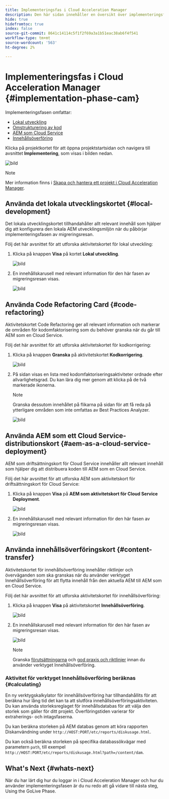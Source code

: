 ```yaml
---
title: Implementeringsfas i Cloud Acceleration Manager
description: Den här sidan innehåller en översikt över implementeringsfasen i Cloud Acceleration Manager.
hide: true
hidefromtoc: true
index: false
source-git-commit: 8641c14114c5f1f2f69a3a1b51eac38ab6f4f541
workflow-type: tm+mt
source-wordcount: '563'
ht-degree: 2%

---
```



# Implementeringsfas i Cloud Acceleration Manager {#implementation-phase-cam}

Implementeringsfasen omfattar:

* [Lokal utveckling](#local-development)
* [Omstrukturering av kod](#code-refactoring)
* [AEM som Cloud Service](#aem-as-a-cloud-service-deployment)
* [Innehållsöverföring](#content-transfer)


Klicka på projektkortet för att öppna projektstartsidan och navigera till avsnittet **Implementering**, som visas i bilden nedan.

![bild](/help/move-to-cloud-service/cloud-acceleration-manager/assets/implementation-1.png)

>[!NOTE]
>Mer information finns i [Skapa och hantera ett projekt i Cloud Acceleration Manager](/help/move-to-cloud-service/cloud-acceleration-manager/using-cam/getting-started-cam.md).


## Använda det lokala utvecklingskortet {#local-development}

Det lokala utvecklingskortet tillhandahåller allt relevant innehåll som hjälper dig att konfigurera den lokala AEM utvecklingsmiljön när du påbörjar implementeringsfasen av migreringsresan.

Följ det här avsnittet för att utforska aktivitetskortet för lokal utveckling:

1. Klicka på knappen **Visa** på kortet **Lokal utveckling**.

   ![bild](/help/move-to-cloud-service/cloud-acceleration-manager/assets/implementation-2.png)

1. En innehållskarusell med relevant information för den här fasen av migreringsresan visas.

   ![bild](/help/move-to-cloud-service/cloud-acceleration-manager/assets/implementation-3.png)


## Använda Code Refactoring Card {#code-refactoring}

Aktivitetskortet Code Refactoring ger all relevant information och markerar de områden för kodomfaktorisering som du behöver granska när du går till AEM som en Cloud Service.

Följ det här avsnittet för att utforska aktivitetskortet för kodkorrigering:

1. Klicka på knappen **Granska** på aktivitetskortet **Kodkorrigering**.

   ![bild](/help/move-to-cloud-service/cloud-acceleration-manager/assets/implementation-4.png)

1. På sidan visas en lista med kodomfaktoriseringsaktiviteter ordnade efter allvarlighetsgrad. Du kan lära dig mer genom att klicka på de två markerade ikonerna.

   >[!NOTE]
   >Granska dessutom innehållet på flikarna på sidan för att få reda på ytterligare områden som inte omfattas av Best Practices Analyzer.

   ![bild](/help/move-to-cloud-service/cloud-acceleration-manager/assets/readiness-5.png)


## Använda AEM som ett Cloud Service-distributionskort {#aem-as-a-cloud-service-deployment}

AEM som driftsättningskort för Cloud Service innehåller allt relevant innehåll som hjälper dig att distribuera koden till AEM som en Cloud Service.

Följ det här avsnittet för att utforska AEM som aktivitetskort för driftsättningskort för Cloud Service:

1. Klicka på knappen **Visa** på **AEM som aktivitetskort för Cloud Service Deployment**.

   ![bild](/help/move-to-cloud-service/cloud-acceleration-manager/assets/implementation-6.png)

1. En innehållskarusell med relevant information för den här fasen av migreringsresan visas.

   ![bild](/help/move-to-cloud-service/cloud-acceleration-manager/assets/implementation-7.png)


## Använda innehållsöverföringskort {#content-transfer}

Aktivitetskortet för innehållsöverföring innehåller riktlinjer och överväganden som ska granskas när du använder verktyget Innehållsöverföring för att flytta innehåll från den aktuella AEM till AEM som en Cloud Service.

Följ det här avsnittet för att utforska aktivitetskortet för innehållsöverföring:

1. Klicka på knappen **Visa** på aktivitetskortet **Innehållsöverföring**.

   ![bild](/help/move-to-cloud-service/cloud-acceleration-manager/assets/implementation-8.png)

1. En innehållskarusell med relevant information för den här fasen av migreringsresan visas.

   ![bild](/help/move-to-cloud-service/cloud-acceleration-manager/assets/implementation-9.png)

   >[!NOTE]
   >Granska [förutsättningarna](https://experienceleague.adobe.com/docs/experience-manager-cloud-service/moving/cloud-migration/content-transfer-tool/prerequisites-content-transfer-tool.html?lang=en) och [god praxis och riktlinjer](https://experienceleague.adobe.com/docs/experience-manager-cloud-service/moving/cloud-migration/content-transfer-tool/overview-content-transfer-tool.html?lang=en) innan du använder verktyget Innehållsöverföring.

### Aktivitet för verktyget Innehållsöverföring beräknas {#calculating}

En ny verktygskalkylator för innehållsöverföring har tillhandahållits för att beräkna hur lång tid det kan ta att slutföra innehållsöverföringsaktiviteten. Du kan använda storleksreglaget för innehållsdatabas för att välja den storlek som gäller för ditt projekt. Överföringstiden varierar för extraherings- och intagsfaserna.

Du kan beräkna storleken på AEM databas genom att köra rapporten Diskanvändning under `http://HOST:PORT/etc/reports/diskusage.html`.

Du kan också beräkna storleken på specifika databassökvägar med parametern `path`, till exempel `http://HOST:PORT/etc/reports/diskusage.html?path=/content/dam`.

## What&#39;s Next {#whats-next}

När du har lärt dig hur du loggar in i Cloud Acceleration Manager och hur du använder implementeringsfasen är du nu redo att gå vidare till nästa steg, Using the GoLive Phase.
